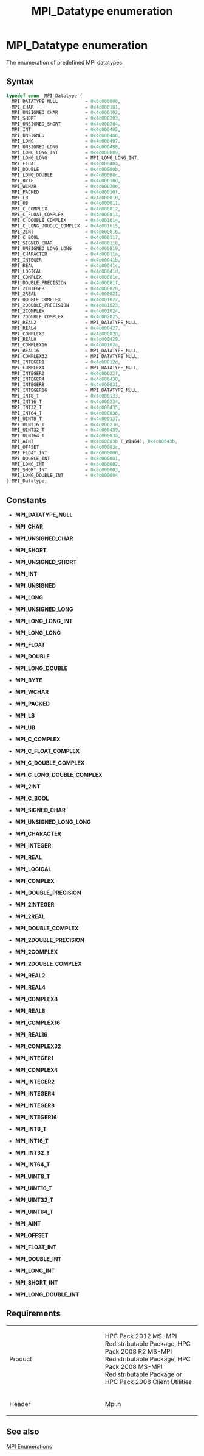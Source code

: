 ﻿---
title: MPI_Datatype enumeration
TOCTitle: MPI_Datatype enumeration
ms:assetid: FA174D3F-F696-4A0F-89C7-2193A88EF799
ms:mtpsurl: https://msdn.microsoft.com/en-us/library/Dn473290(v=VS.85)
ms:contentKeyID: 59360836
ms.date: 03/28/2018
mtps_version: v=VS.85
f1_keywords:
- mpi/MPI_2COMPLEX
- mpi/MPI_2DOUBLE_COMPLEX
- mpi/MPI_2DOUBLE_PRECISION
- mpi/MPI_2INT
- mpi/MPI_2INTEGER
- mpi/MPI_2REAL
- mpi/MPI_AINT
- mpi/MPI_BYTE
- mpi/MPI_C_BOOL
- mpi/MPI_C_COMPLEX
- mpi/MPI_C_DOUBLE_COMPLEX
- mpi/MPI_C_FLOAT_COMPLEX
- mpi/MPI_C_LONG_DOUBLE_COMPLEX
- mpi/MPI_CHAR
- mpi/MPI_CHARACTER
- mpi/MPI_COMPLEX
- mpi/MPI_COMPLEX16
- mpi/MPI_COMPLEX32
- mpi/MPI_COMPLEX4
- mpi/MPI_COMPLEX8
- mpi/MPI_Datatype
- mpi/MPI_DATATYPE_NULL
- mpi/MPI_DOUBLE
- mpi/MPI_DOUBLE_COMPLEX
- mpi/MPI_DOUBLE_INT
- mpi/MPI_DOUBLE_PRECISION
- mpi/MPI_FLOAT
- mpi/MPI_FLOAT_INT
- mpi/MPI_INT
- MPI_C_BOOL
- mpi/MPI_WCHAR
- mpi/MPI_INT64_T
- mpi/MPI_REAL2
- mpi/MPI_INTEGER1
- mpi/MPI_REAL4
- MPI_COMPLEX8
- MPI_C_FLOAT_COMPLEX
- mpi/MPI_INTEGER16
- mpi/MPI_LB
- mpi/MPI_UINT8_T
- MPI_2COMPLEX
- mpi/MPI_LONG_LONG
- mpi/MPI_UNSIGNED
- MPI_C_DOUBLE_COMPLEX
- MPI_COMPLEX
- MPI_C_LONG_DOUBLE_COMPLEX
- mpi/MPI_UINT32_T
- mpi/MPI_UINT64_T
- MPI_COMPLEX16
- mpi/MPI_UNSIGNED_CHAR
- mpi/MPI_INT32_T
- mpi/MPI_LONG_INT
- mpi/MPI_INT16_T
- mpi/MPI_UB
- mpi/MPI_REAL8
- mpi/MPI_INTEGER8
- mpi/MPI_REAL16
- mpi/MPI_UINT16_T
- mpi/MPI_LONG_DOUBLE_INT
- mpi/MPI_INTEGER2
- MPI_2INTEGER
- mpi/MPI_LONG_DOUBLE
- mpi/MPI_SHORT
- mpi/MPI_SHORT_INT
- mpi/MPI_OFFSET
- MPI_AINT
- mpi/MPI_SIGNED_CHAR
- MPI_2INT
- MPI_COMPLEX4
- MPI_CHAR
- MPI_CHARACTER
- mpi/MPI_REAL
- MPI_2REAL
- mpi/MPI_UNSIGNED_SHORT
- mpi/MPI_INTEGER
- mpi/MPI_UNSIGNED_LONG_LONG
- MPI_Datatype
- MPI_BYTE
- mpi/MPI_LOGICAL
- MPI_2DOUBLE_COMPLEX
- MPI_C_COMPLEX
- MPI_2DOUBLE_PRECISION
- mpi/MPI_LONG
- mpi/MPI_UNSIGNED_LONG
- mpi/MPI_INT8_T
- mpi/MPI_INTEGER4
- mpi/MPI_PACKED
- MPI_COMPLEX32
- mpi/MPI_LONG_LONG_INT
- MPI_SHORT_INT
- MPI_LONG_LONG
- MPI_UNSIGNED
- MPI_FLOAT_INT
- MPI_REAL2
- MPI_INTEGER2
- MPI_LB
- MPI_INT16_T
- MPI_INTEGER
- MPI_INT8_T
- MPI_INTEGER1
- MPI_UNSIGNED_LONG
- MPI_INT
- MPI_WCHAR
- MPI_UINT16_T
- MPI_LONG_INT
- MPI_UNSIGNED_SHORT
- MPI_UINT8_T
- MPI_OFFSET
- MPI_DOUBLE_PRECISION
- MPI_SHORT
- MPI_INTEGER4
- MPI_SIGNED_CHAR
- MPI_REAL8
- MPI_LONG_LONG_INT
- MPI_UINT64_T
- MPI_FLOAT
- MPI_LONG_DOUBLE_INT
- MPI_UB
- MPI_DOUBLE
- MPI_INTEGER8
- MPI_INT32_T
- MPI_DATATYPE_NULL
- MPI_LONG
- MPI_LOGICAL
- MPI_INT64_T
- MPI_REAL4
- MPI_UNSIGNED_CHAR
- MPI_PACKED
- MPI_UNSIGNED_LONG_LONG
- MPI_UINT32_T
- MPI_LONG_DOUBLE
- MPI_INTEGER16
- MPI_REAL
- MPI_DOUBLE_COMPLEX
- MPI_DOUBLE_INT
- MPI_REAL16
dev_langs:
- C++
- C
api_location:
- mpi.h
api_name:
- MPI_Datatype
api_type:
- HeaderDef
product:
- Windows
topic_type:
- apiref
- kbSyntax
product_family_name: VS
ROBOTS: INDEX,FOLLOW
---

# MPI\_Datatype enumeration

The enumeration of predefined MPI datatypes.

## Syntax

``` c++
typedef enum _MPI_Datatype { 
  MPI_DATATYPE_NULL          = 0x0c000000,
  MPI_CHAR                   = 0x4c000101,
  MPI_UNSIGNED_CHAR          = 0x4c000102,
  MPI_SHORT                  = 0x4c000203,
  MPI_UNSIGNED_SHORT         = 0x4c000204,
  MPI_INT                    = 0x4c000405,
  MPI_UNSIGNED               = 0x4c000406,
  MPI_LONG                   = 0x4c000407,
  MPI_UNSIGNED_LONG          = 0x4c000408,
  MPI_LONG_LONG_INT          = 0x4c000809,
  MPI_LONG_LONG              = MPI_LONG_LONG_INT,
  MPI_FLOAT                  = 0x4c00040a,
  MPI_DOUBLE                 = 0x4c00080b,
  MPI_LONG_DOUBLE            = 0x4c00080c,
  MPI_BYTE                   = 0x4c00010d,
  MPI_WCHAR                  = 0x4c00020e,
  MPI_PACKED                 = 0x4c00010f,
  MPI_LB                     = 0x4c000010,
  MPI_UB                     = 0x4c000011,
  MPI_C_COMPLEX              = 0x4c000812,
  MPI_C_FLOAT_COMPLEX        = 0x4c000813,
  MPI_C_DOUBLE_COMPLEX       = 0x4c001614,
  MPI_C_LONG_DOUBLE_COMPLEX  = 0x4c001615,
  MPI_2INT                   = 0x4c000816,
  MPI_C_BOOL                 = 0x4c000117,
  MPI_SIGNED_CHAR            = 0x4c000118,
  MPI_UNSIGNED_LONG_LONG     = 0x4c000819,
  MPI_CHARACTER              = 0x4c00011a,
  MPI_INTEGER                = 0x4c00041b,
  MPI_REAL                   = 0x4c00041c,
  MPI_LOGICAL                = 0x4c00041d,
  MPI_COMPLEX                = 0x4c00081e,
  MPI_DOUBLE_PRECISION       = 0x4c00081f,
  MPI_2INTEGER               = 0x4c000820,
  MPI_2REAL                  = 0x4c000821,
  MPI_DOUBLE_COMPLEX         = 0x4c001022,
  MPI_2DOUBLE_PRECISION      = 0x4c001023,
  MPI_2COMPLEX               = 0x4c001024,
  MPI_2DOUBLE_COMPLEX        = 0x4c002025,
  MPI_REAL2                  = MPI_DATATYPE_NULL,
  MPI_REAL4                  = 0x4c000427,
  MPI_COMPLEX8               = 0x4c000828,
  MPI_REAL8                  = 0x4c000829,
  MPI_COMPLEX16              = 0x4c00102a,
  MPI_REAL16                 = MPI_DATATYPE_NULL,
  MPI_COMPLEX32              = MPI_DATATYPE_NULL,
  MPI_INTEGER1               = 0x4c00012d,
  MPI_COMPLEX4               = MPI_DATATYPE_NULL,
  MPI_INTEGER2               = 0x4c00022f,
  MPI_INTEGER4               = 0x4c000430,
  MPI_INTEGER8               = 0x4c000831,
  MPI_INTEGER16              = MPI_DATATYPE_NULL,
  MPI_INT8_T                 = 0x4c000133,
  MPI_INT16_T                = 0x4c000234,
  MPI_INT32_T                = 0x4c000435,
  MPI_INT64_T                = 0x4c000836,
  MPI_UINT8_T                = 0x4c000137,
  MPI_UINT16_T               = 0x4c000238,
  MPI_UINT32_T               = 0x4c000439,
  MPI_UINT64_T               = 0x4c00083a,
  MPI_AINT                   = 0x4c00083b (_WIN64), 0x4c00043b,
  MPI_OFFSET                 = 0x4c00083c,
  MPI_FLOAT_INT              = 0x8c000000,
  MPI_DOUBLE_INT             = 0x8c000001,
  MPI_LONG_INT               = 0x8c000002,
  MPI_SHORT_INT              = 0x8c000003,
  MPI_LONG_DOUBLE_INT        = 0x8c000004
} MPI_Datatype;
```

## Constants

  - **MPI\_DATATYPE\_NULL**

  - **MPI\_CHAR**

  - **MPI\_UNSIGNED\_CHAR**

  - **MPI\_SHORT**

  - **MPI\_UNSIGNED\_SHORT**

  - **MPI\_INT**

  - **MPI\_UNSIGNED**

  - **MPI\_LONG**

  - **MPI\_UNSIGNED\_LONG**

  - **MPI\_LONG\_LONG\_INT**

  - **MPI\_LONG\_LONG**

  - **MPI\_FLOAT**

  - **MPI\_DOUBLE**

  - **MPI\_LONG\_DOUBLE**

  - **MPI\_BYTE**

  - **MPI\_WCHAR**

  - **MPI\_PACKED**

  - **MPI\_LB**

  - **MPI\_UB**

  - **MPI\_C\_COMPLEX**

  - **MPI\_C\_FLOAT\_COMPLEX**

  - **MPI\_C\_DOUBLE\_COMPLEX**

  - **MPI\_C\_LONG\_DOUBLE\_COMPLEX**

  - **MPI\_2INT**

  - **MPI\_C\_BOOL**

  - **MPI\_SIGNED\_CHAR**

  - **MPI\_UNSIGNED\_LONG\_LONG**

  - **MPI\_CHARACTER**

  - **MPI\_INTEGER**

  - **MPI\_REAL**

  - **MPI\_LOGICAL**

  - **MPI\_COMPLEX**

  - **MPI\_DOUBLE\_PRECISION**

  - **MPI\_2INTEGER**

  - **MPI\_2REAL**

  - **MPI\_DOUBLE\_COMPLEX**

  - **MPI\_2DOUBLE\_PRECISION**

  - **MPI\_2COMPLEX**

  - **MPI\_2DOUBLE\_COMPLEX**

  - **MPI\_REAL2**

  - **MPI\_REAL4**

  - **MPI\_COMPLEX8**

  - **MPI\_REAL8**

  - **MPI\_COMPLEX16**

  - **MPI\_REAL16**

  - **MPI\_COMPLEX32**

  - **MPI\_INTEGER1**

  - **MPI\_COMPLEX4**

  - **MPI\_INTEGER2**

  - **MPI\_INTEGER4**

  - **MPI\_INTEGER8**

  - **MPI\_INTEGER16**

  - **MPI\_INT8\_T**

  - **MPI\_INT16\_T**

  - **MPI\_INT32\_T**

  - **MPI\_INT64\_T**

  - **MPI\_UINT8\_T**

  - **MPI\_UINT16\_T**

  - **MPI\_UINT32\_T**

  - **MPI\_UINT64\_T**

  - **MPI\_AINT**

  - **MPI\_OFFSET**

  - **MPI\_FLOAT\_INT**

  - **MPI\_DOUBLE\_INT**

  - **MPI\_LONG\_INT**

  - **MPI\_SHORT\_INT**

  - **MPI\_LONG\_DOUBLE\_INT**

## Requirements

<table>
<colgroup>
<col style="width: 50%" />
<col style="width: 50%" />
</colgroup>
<tbody>
<tr class="odd">
<td><p>Product</p></td>
<td><p>HPC Pack 2012 MS-MPI Redistributable Package, HPC Pack 2008 R2 MS-MPI Redistributable Package, HPC Pack 2008 MS-MPI Redistributable Package or HPC Pack 2008 Client Utilities</p></td>
</tr>
<tr class="even">
<td><p>Header</p></td>
<td>Mpi.h</td>
</tr>
</tbody>
</table>


## See also

[MPI Enumerations](mpi-enumerations.md)

